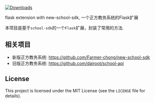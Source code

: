 [![Downloads](https://pepy.tech/badge/Flask-School)](https://pepy.tech/project/Flask-School)

flask extension with new-school-sdk, 一个正方教务系统的Flask扩展


本项目是基于`school-sdk`的一个`Flask`扩展，封装了常用的方法.

## 相关项目

- 新版正方教务系统: https://github.com/Farmer-chong/new-school-sdk
- 旧版正方教务系统: https://github.com/dairoot/school-api

## License

This project is licensed under the MIT License (see the
`LICENSE` file for details).
